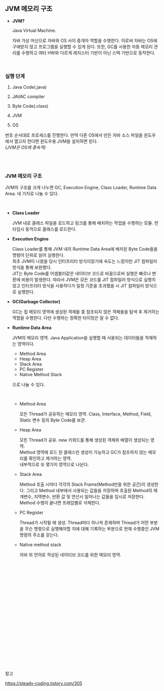 ## JVM 메모리 구조

- **JVM?**

  Java Virtual Machine.

  자바 가상 머신으로 자바와 OS 사이 중개자 역할을 수행한다. 이로써 자바는 OS에 구애받지 않고 프로그램을 실행할 수 있게 된다. 또한, GC를 사용한 자동 메모리 관리를 수행하고 여타 HW와 다르게 레지스터 기반이 아닌 스택 기반으로 동작한다.

<br>

### 실행 단계

1. Java Code(.java)

2. JAVAC compiler

3. Byte Code(.class)

4. JVM

5. OS

번호 순서대로 프로세스를 진행한다. 만약 다른 OS에서 만든 자바 소스 파일을 윈도우에서 열고자 한다면 윈도우용 JVM을 설치하면 된다.  
_(JVM은 OS에 종속적)_

<br>
<br>

### JVM 메모리 구조

JVM의 구조를 크게 나누면 GC, Execution Engine, Class Loader, Runtime Data Area. 네 가지로 나눌 수 있다.

<br>

- **Class Loader**

  JVM 내로 클래스 파일을 로드하고 링크를 통해 배치하는 작업을 수행하는 모듈. 런타임시 동적으로 클래스를 로드한다.

- **Execution Engine**

  Class Loader를 통해 JVM 내의 Runtime Data Area에 배치된 Byte Code들을 명령어 단위로 읽어 실행한다.  
  최초 JVM이 나왔을 당시 인터프리터 방식이었기에 속도는 느렸지만 JIT 컴파일러 방식을 통해 보완했다.  
  JIT는 Byte Code를 어셈블러같은 네이티브 코드로 바꿈으로써 실행은 빠르나 변환에 비용이 발생한다. 따라서 JVM은 모든 코드를 JIT 컴파일러 방식으로 실행치 않고 인터프리터 방식을 사용하다가 일정 기준을 초과했을 시 JIT 컴파일러 방식으로 실행한다.

- **GC(Garbage Collector)**

  GC는 힙 메모리 영역에 생성된 객체들 중 참조되지 않은 객체들을 탐색 후 제거하는 역할을 수행한다. 다만 수행하는 정확한 타이밍은 알 수 없다.

- **Runtime Data Area**

  JVM의 메모리 영역. Java Application을 실행할 때 사용되는 데이터들을 적재하는 영역이다.

  - Method Area
  - Heap Area
  - Stack Area
  - PC Register
  - Native Method Stack

  으로 나눌 수 있다.

  <br>

  - Method Area

    모든 Thread가 공유하는 메모리 영역. Class, Interface, Method, Field, Static 변수 등의 Byte Code를 보관.

  - Heap Area

    모든 Thread가 공유. new 키워드를 통해 생성된 객체와 배열이 생성되는 영역.  
    Method 영역에 로드 된 클래스만 생성이 가능하고 GC가 참조하지 않는 메모리를 확인하고 제거하는 영역.  
    내부적으로 또 몇가지 영역으로 나뉜다.

  - Stack Area

    Method 호출 시마다 각각의 Stack Frame(Method만을 위한 공간)이 생성한다. 그리고 Method 내부에서 사용되는 값들을 저장하며 호출된 Method의 매개변수, 지역변수, 반환 값 및 연산시 일어나는 값들을 임시로 저장한다.  
    Method 수행이 끝나면 프레임별로 삭제한다.

  - PC Register

    Thread가 시작될 때 생성. Thread마다 하나씩 존재하며 Thread가 어떤 부분을 무슨 명령으로 실행해야할 지에 대해 기록하는 부분으로 현재 수행중인 JVM 명령의 주소를 갖는다.

  - Native method stack

    자바 외 언어로 작성된 네이티브 코드를 위한 메모리 영역.

<br>
<br>
<br>
<br>
<br>
<br>
<br>
<br>
<br>
<br>
<br>
<br>
<br>
<br>
<br>
<br>
<br>
<br>
<br>
<br>

참고

https://steady-coding.tistory.com/305
